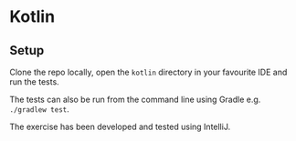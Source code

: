 # Kotlin

## Setup

Clone the repo locally, open the `kotlin` directory in your favourite IDE and run the tests.

The tests can also be run from the command line using Gradle e.g. `./gradlew test`.

The exercise has been developed and tested using IntelliJ.

